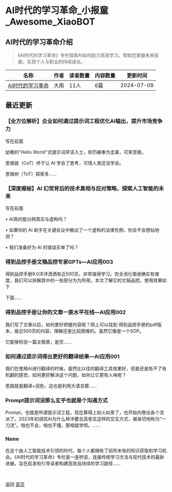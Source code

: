 # AI时代的学习革命_小报童_Awesome_XiaoBOT

## AI时代的学习革命介绍
> 《AI时代的学习革命》专栏探索AI如何助力高效学习，帮助您掌握未来技能，实现个人与职业的持续成长。  
  


|名称|作者|读者数量|内容数量|更新时间|
|---|---|---|---|---|
|[AI时代的学习革命](https://xiaobot.net/p/AIRevolution?refer=0b133df9-27dc-423b-8101-639049001c13)|大雨|11人|6篇|2024-07-09|

## 最近更新
### 【全方位解析】企业如何通过提示词工程优化AI输出，提升市场竞争力

写在前面

幼稚的"Hello World"式提示词早该入土，却仍被奉为圭臬，可笑至极。

思维链（CoT）终于让 AI 学会了思考，可惜人类还没学会。

思维树（ToT）探索多......

### 【深度揭秘】AI 幻觉背后的技术真相与应对策略，探索人工智能的未来

写在前面

• AI真的能分辨真实与虚构吗？

• 如果你的 AI 助手在关键会议中搬出了一个虚构的法律先例，你会不会想钻地洞？

• 我们准备好为 AI 的错误买单了吗？

### 得到品控手册文稿品控专家GPTs—AI应用003

得到品控手册9.0洋洋洒洒有近500页，非常值得学习，完全消化吸收确实有难度，我们可以拆解其中的一些部分为为所用，本次了解它的文稿品控，使用效果如下

下面......

### 得到品控手册让你的文章一直水平在线—AI应用002

我们写了文章以后，如何更好把握内容呢？网上可以找到 得到品控手册的pdf版本，接近500页的内容，理解还是比较困难的。虽然它像是一个SOP。

它能够检验一篇文稿里，是否......

### 如何通过提示词得出更好的翻译结果—AI应用001

我们在使用AI进行翻译的时候，虽然比以往的翻译工具效果好，但是还是免不了有机翻的感觉，如何更好解决这个问题，如何让它更有人味呢？

思路就是翻译+润色，这也是利用大语言模......

### Prompt提示词没那么玄乎也就是个沟通方式

Prompt，也就是所谓提示词工程，现在算得上如火如荼了，也开始内卷出各个流派了。2023年初调侃AI为什么林冲要去高老庄这样的交互方式，被亲切地称为“一刀流”。咱也不会，咱也不懂，那咱就学呗。......

### None

在这个由人工智能技术引领的时代，每个人都拥有了前所未有的知识获取和学习机会。《AI时代的学习革命》专栏是一座桥梁，连接传统学习方法与现代技术的最新进展，旨在启发和引导读者构建高效且持续的学习路径......


<a href="https://github.com/Reno9527/awesome-xiaobot" style="color: white; text-decoration: none;">awesome-xiaobot</a>

返回 [首页](../README.md)
